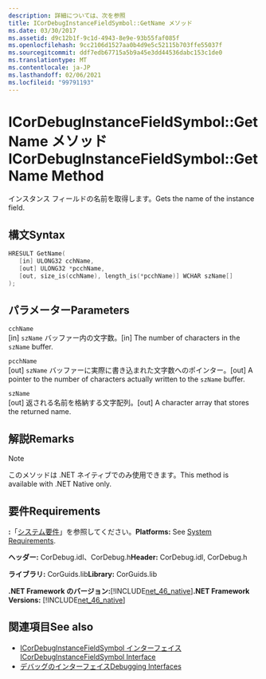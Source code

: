 ```yaml
---
description: 詳細については、次を参照
title: ICorDebugInstanceFieldSymbol::GetName メソッド
ms.date: 03/30/2017
ms.assetid: d9c12b1f-9c1d-4943-8e9e-93b55faf085f
ms.openlocfilehash: 9cc2106d1527aa0b4d9e5c52115b703ffe55037f
ms.sourcegitcommit: ddf7edb67715a5b9a45e3dd44536dabc153c1de0
ms.translationtype: MT
ms.contentlocale: ja-JP
ms.lasthandoff: 02/06/2021
ms.locfileid: "99791193"
---
```

# <a name="icordebuginstancefieldsymbolgetname-method"></a><span data-ttu-id="1d770-103">ICorDebugInstanceFieldSymbol::GetName メソッド</span><span class="sxs-lookup"><span data-stu-id="1d770-103">ICorDebugInstanceFieldSymbol::GetName Method</span></span>

<span data-ttu-id="1d770-104">インスタンス フィールドの名前を取得します。</span><span class="sxs-lookup"><span data-stu-id="1d770-104">Gets the name of the instance field.</span></span>  
  
## <a name="syntax"></a><span data-ttu-id="1d770-105">構文</span><span class="sxs-lookup"><span data-stu-id="1d770-105">Syntax</span></span>  
  
```cpp  
HRESULT GetName(  
   [in] ULONG32 cchName,
   [out] ULONG32 *pcchName,
   [out, size_is(cchName), length_is(*pcchName)] WCHAR szName[]  
);  
```  
  
## <a name="parameters"></a><span data-ttu-id="1d770-106">パラメーター</span><span class="sxs-lookup"><span data-stu-id="1d770-106">Parameters</span></span>  

 `cchName`  
 <span data-ttu-id="1d770-107">[in] `szName` バッファー内の文字数。</span><span class="sxs-lookup"><span data-stu-id="1d770-107">[in] The number of characters in the `szName` buffer.</span></span>  
  
 `pcchName`  
 <span data-ttu-id="1d770-108">[out] `szName` バッファーに実際に書き込まれた文字数へのポインター。</span><span class="sxs-lookup"><span data-stu-id="1d770-108">[out] A pointer to the number of characters actually written to the `szName` buffer.</span></span>  
  
 `szName`  
 <span data-ttu-id="1d770-109">[out] 返される名前を格納する文字配列。</span><span class="sxs-lookup"><span data-stu-id="1d770-109">[out] A character array that stores the returned name.</span></span>  
  
## <a name="remarks"></a><span data-ttu-id="1d770-110">解説</span><span class="sxs-lookup"><span data-stu-id="1d770-110">Remarks</span></span>  
  
> [!NOTE]
> <span data-ttu-id="1d770-111">このメソッドは .NET ネイティブでのみ使用できます。</span><span class="sxs-lookup"><span data-stu-id="1d770-111">This method is available with .NET Native only.</span></span>  
  
## <a name="requirements"></a><span data-ttu-id="1d770-112">要件</span><span class="sxs-lookup"><span data-stu-id="1d770-112">Requirements</span></span>  

 <span data-ttu-id="1d770-113">**:**「[システム要件](../../get-started/system-requirements.md)」を参照してください。</span><span class="sxs-lookup"><span data-stu-id="1d770-113">**Platforms:** See [System Requirements](../../get-started/system-requirements.md).</span></span>  
  
 <span data-ttu-id="1d770-114">**ヘッダー:** CorDebug.idl、CorDebug.h</span><span class="sxs-lookup"><span data-stu-id="1d770-114">**Header:** CorDebug.idl, CorDebug.h</span></span>  
  
 <span data-ttu-id="1d770-115">**ライブラリ:** CorGuids.lib</span><span class="sxs-lookup"><span data-stu-id="1d770-115">**Library:** CorGuids.lib</span></span>  
  
 <span data-ttu-id="1d770-116">**.NET Framework のバージョン:**[!INCLUDE[net_46_native](../../../../includes/net-46-native-md.md)]</span><span class="sxs-lookup"><span data-stu-id="1d770-116">**.NET Framework Versions:** [!INCLUDE[net_46_native](../../../../includes/net-46-native-md.md)]</span></span>  
  
## <a name="see-also"></a><span data-ttu-id="1d770-117">関連項目</span><span class="sxs-lookup"><span data-stu-id="1d770-117">See also</span></span>

- [<span data-ttu-id="1d770-118">ICorDebugInstanceFieldSymbol インターフェイス</span><span class="sxs-lookup"><span data-stu-id="1d770-118">ICorDebugInstanceFieldSymbol Interface</span></span>](icordebuginstancefieldsymbol-interface.md)
- [<span data-ttu-id="1d770-119">デバッグのインターフェイス</span><span class="sxs-lookup"><span data-stu-id="1d770-119">Debugging Interfaces</span></span>](debugging-interfaces.md)
